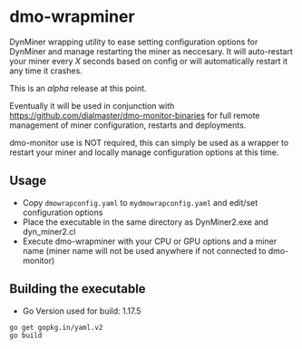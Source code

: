 # dmo-wrapminer
DynMiner wrapping utility to ease setting configuration options for DynMiner and manage restarting the miner as neccesary.
It will auto-restart your miner every *X* seconds based on config or will automatically restart it any time it crashes.

This is an *alpha* release at this point.

Eventually it will be used in conjunction with https://github.com/dialmaster/dmo-monitor-binaries for full remote management of miner configuration,
restarts and deployments.

dmo-monitor use is NOT required, this can simply be used as a wrapper to restart your miner and locally manage configuration options at this time.

## Usage
* Copy `dmowrapconfig.yaml` to `mydmowrapconfig.yaml` and edit/set configuration options
* Place the executable in the same directory as DynMiner2.exe and dyn_miner2.cl
* Execute dmo-wrapminer with your CPU or GPU options and a miner name (miner name will not be used anywhere if not connected to dmo-monitor)

## Building the executable
* Go Version used for build: 1.17.5

```
go get gopkg.in/yaml.v2
go build
```

